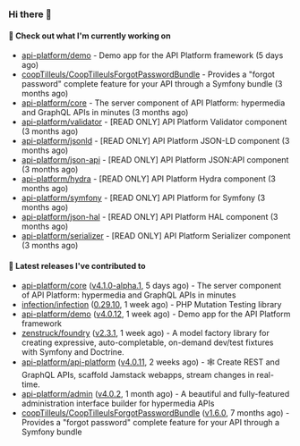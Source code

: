 ### Hi there 👋

#### 👷 Check out what I'm currently working on

- [api-platform/demo](https://github.com/api-platform/demo) - Demo app for the API Platform framework (5 days ago)
- [coopTilleuls/CoopTilleulsForgotPasswordBundle](https://github.com/coopTilleuls/CoopTilleulsForgotPasswordBundle) - Provides a &#34;forgot password&#34; complete feature for your API through a Symfony bundle (3 months ago)
- [api-platform/core](https://github.com/api-platform/core) - The server component of API Platform: hypermedia and GraphQL APIs in minutes (3 months ago)
- [api-platform/validator](https://github.com/api-platform/validator) - [READ ONLY] API Platform Validator component (3 months ago)
- [api-platform/jsonld](https://github.com/api-platform/jsonld) - [READ ONLY] API Platform JSON-LD component (3 months ago)
- [api-platform/json-api](https://github.com/api-platform/json-api) - [READ ONLY] API Platform JSON:API component (3 months ago)
- [api-platform/hydra](https://github.com/api-platform/hydra) - [READ ONLY] API Platform Hydra component (3 months ago)
- [api-platform/symfony](https://github.com/api-platform/symfony) - [READ ONLY] API Platform for Symfony (3 months ago)
- [api-platform/json-hal](https://github.com/api-platform/json-hal) - [READ ONLY] API Platform HAL component (3 months ago)
- [api-platform/serializer](https://github.com/api-platform/serializer) - [READ ONLY] API Platform Serializer component (3 months ago)

#### 🔭 Latest releases I've contributed to

- [api-platform/core](https://github.com/api-platform/core) ([v4.1.0-alpha.1](https://github.com/api-platform/core/releases/tag/v4.1.0-alpha.1), 5 days ago) - The server component of API Platform: hypermedia and GraphQL APIs in minutes
- [infection/infection](https://github.com/infection/infection) ([0.29.10](https://github.com/infection/infection/releases/tag/0.29.10), 1 week ago) - PHP Mutation Testing library
- [api-platform/demo](https://github.com/api-platform/demo) ([v4.0.12](https://github.com/api-platform/demo/releases/tag/v4.0.12), 1 week ago) - Demo app for the API Platform framework
- [zenstruck/foundry](https://github.com/zenstruck/foundry) ([v2.3.1](https://github.com/zenstruck/foundry/releases/tag/v2.3.1), 1 week ago) - A model factory library for creating expressive, auto-completable, on-demand dev/test fixtures with Symfony and Doctrine.
- [api-platform/api-platform](https://github.com/api-platform/api-platform) ([v4.0.11](https://github.com/api-platform/api-platform/releases/tag/v4.0.11), 2 weeks ago) - 🕸️ Create REST and GraphQL APIs, scaffold Jamstack webapps, stream changes in real-time.
- [api-platform/admin](https://github.com/api-platform/admin) ([v4.0.2](https://github.com/api-platform/admin/releases/tag/v4.0.2), 1 month ago) - A beautiful and fully-featured administration interface builder for hypermedia APIs
- [coopTilleuls/CoopTilleulsForgotPasswordBundle](https://github.com/coopTilleuls/CoopTilleulsForgotPasswordBundle) ([v1.6.0](https://github.com/coopTilleuls/CoopTilleulsForgotPasswordBundle/releases/tag/v1.6.0), 7 months ago) - Provides a &#34;forgot password&#34; complete feature for your API through a Symfony bundle

